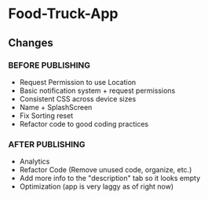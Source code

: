 # Food-Truck-App

## Changes 

### BEFORE PUBLISHING
* Request Permission to use Location
* Basic notification system + request permissions
* Consistent CSS across device sizes
* Name + SplashScreen
* Fix Sorting reset
* Refactor code to good coding practices

### AFTER PUBLISHING
* Analytics
* Refactor Code (Remove unused code, organize, etc.)
* Add more info to the "description" tab so it looks empty
* Optimization (app is very laggy as of right now)
